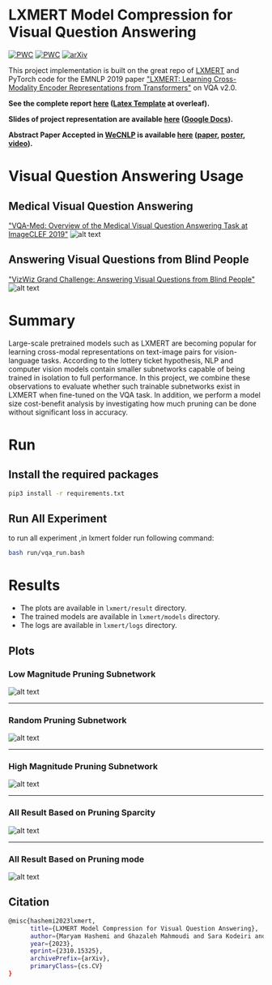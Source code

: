 # LXMERT Model Compression for Visual Question Answering
[![PWC](https://img.shields.io/endpoint.svg?url=https://paperswithcode.com/badge/lxmert-model-compression-for-visual-question/visual-question-answering-on-vqa-v2-test-std-1)](https://paperswithcode.com/sota/visual-question-answering-on-vqa-v2-test-std-1?p=lxmert-model-compression-for-visual-question)
[![PWC](https://img.shields.io/endpoint.svg?url=https://paperswithcode.com/badge/lxmert-model-compression-for-visual-question/visual-question-answering-on-vqa-v2-test-dev-1)](https://paperswithcode.com/sota/visual-question-answering-on-vqa-v2-test-dev-1?p=lxmert-model-compression-for-visual-question)
[![arXiv](https://img.shields.io/badge/arXiv-1234.56789-b31b1b.svg?style=plastic)](https://arxiv.org/pdf/2310.15325.pdf)

This project implementation is built on the great repo of [LXMERT](https://github.com/airsplay/lxmert) and PyTorch code for the EMNLP 2019 paper ["LXMERT: Learning Cross-Modality Encoder Representations from Transformers"](https://arxiv.org/abs/1908.07490) on VQA v2.0.

**See the complete report [here](https://github.com/ghazaleh-mahmoodi/lxmert_compression/blob/main/report/main.pdf) ([Latex Template](https://www.overleaf.com/latex/templates/thesis-for-iran-university-of-science-and-technology-pyn-nmh-bry-dnshgh-lm-wsnt-yrn/dmqfwdysjgmj) at overleaf).**

**Slides of project representation are available [here](https://github.com/ghazaleh-mahmoodi/lxmert_compression/blob/main/BS_FinalProject_Presentation.pdf) ([Google Docs](https://docs.google.com/presentation/d/156CAv8Zpmc-XrgZtH6hOLUKT4LKQS9YmIdAWiaOAEFY/edit?usp=sharing)).**

**Abstract Paper Accepted in [WeCNLP](https://www.wecnlp.ai/wecnlp-2021/posters) is available [here](https://github.com/ghazaleh-mahmoodi/lxmert_compression/blob/main/WeCNLP_VQA.pdf) ([paper](https://arxiv.org/abs/2310.15325), [poster](https://drive.google.com/file/d/1IT96szMhA4ZuP9pBIBaBWhzppcmQkcFI/view), [video](https://youtu.be/ilfXHaucQiM?si=OYBhlZLG8PNkgngq)).**

# Visual Question Answering Usage
## Medical Visual Question Answering
["VQA-Med: Overview of the Medical Visual Question Answering Task at ImageCLEF 2019"](http://ceur-ws.org/Vol-2380/paper_272.pdf)
![alt text](./report/images/vqa-med.PNG)
## Answering Visual Questions from Blind People
["VizWiz Grand Challenge: Answering Visual Questions from Blind People"](https://arxiv.org/pdf/1802.08218.pdf)
![alt text](./report/images/vqa-blind.PNG)
# Summary
Large-scale pretrained models such as LXMERT are becoming popular for learning cross-modal representations on text-image pairs for vision-language tasks. According to the lottery ticket hypothesis, NLP and computer vision models contain smaller subnetworks capable of being trained in isolation to full performance. In this project, we combine these observations to evaluate whether such trainable subnetworks exist in LXMERT when fine-tuned on the VQA task. In addition, we perform a model size cost-benefit analysis by investigating how much pruning can be done without significant loss in accuracy.

# Run

## Install the required packages
```bash
pip3 install -r requirements.txt
```

## Run All Experiment
to run all experiment ,in lxmert folder run following command:
```bash
bash run/vqa_run.bash
```

# Results 
- The plots are available in `lxmert/result` directory.
- The trained models are available in `lxmert/models` directory.
- The logs are available in `lxmert/logs` directory.

## Plots
### Low Magnitude Pruning Subnetwork 
![alt text](./report/images/Low_Magnitude_experiment_result.PNG)

***

### Random Pruning Subnetwork 
![alt text](./report/images/Random_experiment_result.PNG)

***

### High Magnitude Pruning Subnetwork 
![alt text](./report/images/High_Magnitude_experiment_result.PNG)

*** 

### All Result Based on Pruning Sparcity
![alt text](./report/images/experiment_result.PNG)

***

### All Result Based on Pruning mode
![alt text](./report/images/table.PNG)

## Citation
```bash
@misc{hashemi2023lxmert,
      title={LXMERT Model Compression for Visual Question Answering}, 
      author={Maryam Hashemi and Ghazaleh Mahmoudi and Sara Kodeiri and Hadi Sheikhi and Sauleh Eetemadi},
      year={2023},
      eprint={2310.15325},
      archivePrefix={arXiv},
      primaryClass={cs.CV}
}
```
